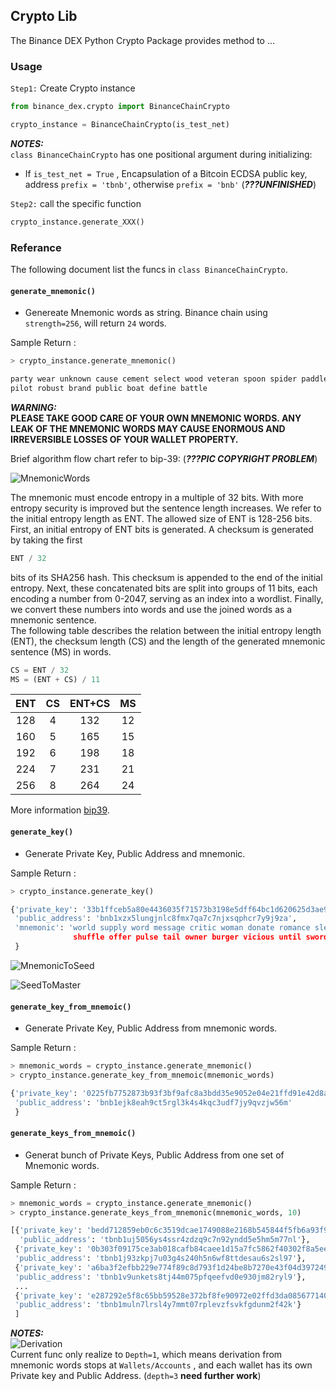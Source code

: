## Crypto Lib 

The Binance DEX Python Crypto Package provides method to ...

### Usage
`Step1:` Create Crypto instance

```python
from binance_dex.crypto import BinanceChainCrypto

crypto_instance = BinanceChainCrypto(is_test_net)
```
***NOTES:***  
`class BinanceChainCrypto` has one positional argument during initializing:
- If `is_test_net = True` , Encapsulation of a Bitcoin ECDSA public key, 
address `prefix = 'tbnb'`, otherwise `prefix = 'bnb'`  (***???UNFINISHED***)


`Step2:` call the specific function

```python
crypto_instance.generate_XXX()
```

### Referance
The following document list the funcs in `class BinanceChainCrypto`.


#### `generate_mnemonic()`
- Genereate Mnemonic words as string. Binance chain using `strength=256`, will return `24` words.

Sample Return :

```python
> crypto_instance.generate_mnemonic()

party wear unknown cause cement select wood veteran spoon spider paddle stumble twist length fly budget helmet
pilot robust brand public boat define battle

```
***WARNING:***  
**PLEASE TAKE GOOD CARE OF YOUR OWN MNEMONIC WORDS. ANY LEAK OF THE MNEMONIC WORDS MAY CAUSE ENORMOUS AND IRREVERSIBLE
 LOSSES OF YOUR WALLET PROPERTY.**
 
Brief algorithm flow chart refer to bip-39:  (***???PIC COPYRIGHT PROBLEM***)

![MnemonicWords](http://ppst62hmr.bkt.clouddn.com/Mnemonic%20Words.png)


The mnemonic must encode entropy in a multiple of 32 bits.
With more entropy security is improved but the sentence length increases. 
We refer to the initial entropy length as ENT. The allowed size of ENT is 128-256 bits.   
First, an initial entropy of ENT bits is generated. A checksum is generated by taking the first
```python
ENT / 32
```
bits of its SHA256 hash. This checksum is appended to the end of the initial entropy. 
Next, these concatenated bits are split into groups of 11 bits, each encoding a number from 0-2047, 
serving as an index into a wordlist. Finally, we convert these numbers into words and use the 
joined words as a mnemonic sentence.   
The following table describes the relation between the initial entropy length (ENT), the checksum length (CS) and the length of the generated mnemonic sentence (MS) in words.
```python
CS = ENT / 32   
MS = (ENT + CS) / 11
```
|  ENT  | CS  | ENT+CS | MS  |
| :---: |:---:|  :---: |:---:|
|  128  |  4  |   132  | 12  |
|  160  |  5  |   165  | 15  |
|  192  |  6  |   198  | 18  |
|  224  |  7  |   231  | 21  |
|  256  |  8  |   264  | 24  |

 More information [bip39](https://github.com/bitcoin/bips/blob/master/bip-0039.mediawiki).


#### `generate_key()`
- Generate Private Key, Public Address and mnemonic.

Sample Return :

```python
> crypto_instance.generate_key()

{'private_key': '33b1ffceb5a80e4436035f71573b3198e5dff64bc1d620625d3ae94ca9ceca1e',
 'public_address': 'bnb1xzx5lungjnlc8fmx7qa7c7njxsqphcr7y9j9za',
 'mnemonic': 'world supply word message critic woman donate romance sleep safe voyage faint maid utility fish 
              shuffle offer pulse tail owner burger vicious until sword'
 }
```

![MnemonicToSeed](http://ppst62hmr.bkt.clouddn.com/Mnemonic%20to%20Seed.png)   
    
![SeedToMaster](http://ppst62hmr.bkt.clouddn.com/Seed%20to%20Master.png)

#### `generate_key_from_mnemoic()`
- Generate Private Key, Public Address from mnemonic words.

Sample Return :

```python
> mnemonic_words = crypto_instance.generate_mnemonic()
> crypto_instance.generate_key_from_mnemoic(mnemonic_words)

{'private_key': '0225fb7752873b93f3bf9afc8a3bdd35e9052e04e21ffd91e42d8aa45a542459',
 'public_address': 'bnb1ejk8eah9ct5rgl3k4s4kqc3udf7jy9qvzjw56m'
 }
```


#### `generate_keys_from_mnemoic()`
- Generat bunch of Private Keys, Public Address from one set of Mnemonic words.

Sample Return :

```python
> mnemonic_words = crypto_instance.generate_mnemonic()
> crypto_instance.generate_keys_from_mnemonic(mnemonic_words, 10)

[{'private_key': 'bedd712859eb0c6c3519dcae1749088e2168b545844f5fb6a93f97fef4429b56', 
  'public_address': 'tbnb1uj5056ys4ssr4zdzq9c7n92yndd5e5hm5m77nl'},
 {'private_key': '0b303f09175ce3ab018cafb84caee1d15a7fc5862f40302f8a5ee181b4833ce1', 
 'public_address': 'tbnb1j93zkpj7u03g4s240h5n6wf8ttdesau6s2sl97'},
 {'private_key': 'a6ba3f2efbb229e774f89c8d793f1d24be8b7270e43f04d39724936cc9d89e7b', 
 'public_address': 'tbnb1v9unkets8tj44m075pfqeefvd0e930jm82ryl9'},
 ...
 {'private_key': 'e287292e5f8c65bb59528e372bf8fe90972e02ffd3da085677140ef3e9053d29', 
 'public_address': 'tbnb1muln7lrsl4y7mmt07rplevzfsvkfgdunm2f42k'}
 ]
```
***NOTES:***  
![Derivation](http://ppst62hmr.bkt.clouddn.com/derivation.png)    
Current func only realize to `Depth=1`, which means derivation from mnemonic words stops at `Wallets/Accounts` , and
each wallet has its own Private key and Public Address. (`depth=3` **need further work**)